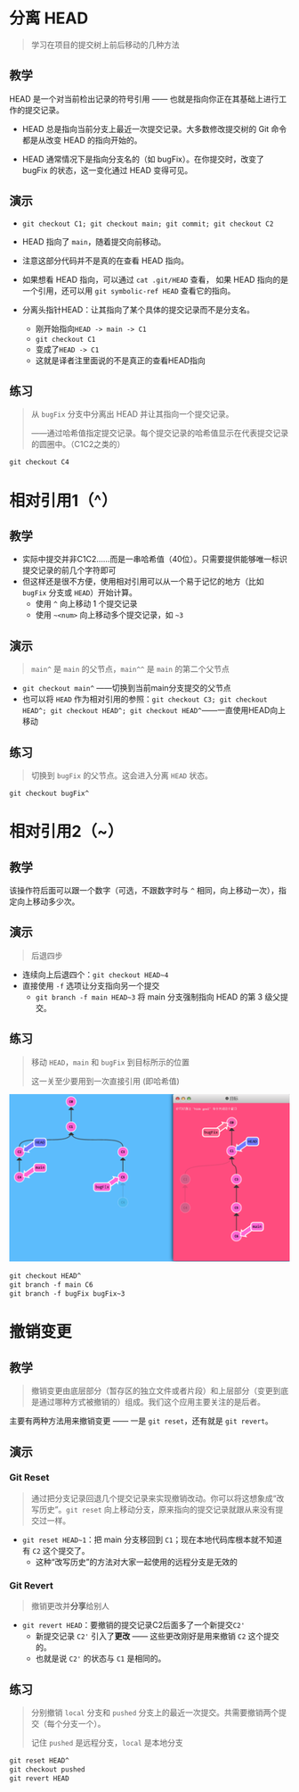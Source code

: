 # 分离 HEAD

> 学习在项目的提交树上前后移动的几种方法

## 教学

HEAD 是一个对当前检出记录的符号引用 —— 也就是指向你正在其基础上进行工作的提交记录。

- HEAD 总是指向当前分支上最近一次提交记录。大多数修改提交树的 Git 命令都是从改变 HEAD 的指向开始的。

- HEAD 通常情况下是指向分支名的（如 bugFix）。在你提交时，改变了 bugFix 的状态，这一变化通过 HEAD 变得可见。

## 演示

-  `git checkout C1; git checkout main; git commit; git checkout C2` 
  - HEAD 指向了 `main`，随着提交向前移动。
  - 注意这部分代码并不是真的在查看 HEAD 指向。
  - 如果想看 HEAD 指向，可以通过 `cat .git/HEAD` 查看， 如果 HEAD 指向的是一个引用，还可以用 `git symbolic-ref HEAD` 查看它的指向。

- 分离头指针HEAD：让其指向了某个具体的提交记录而不是分支名。
  - 刚开始指向`HEAD -> main -> C1`
  - `git checkout C1`
  - 变成了`HEAD -> C1`
  - 这就是译者注里面说的不是真正的查看HEAD指向

## 练习

> 从 `bugFix` 分支中分离出 HEAD 并让其指向一个提交记录。
>
> ——通过哈希值指定提交记录。每个提交记录的哈希值显示在代表提交记录的圆圈中。（C1C2之类的）

```shell
git checkout C4
```

# 相对引用1（^）

## 教学

- 实际中提交并非C1C2……而是一串哈希值（40位）。只需要提供能够唯一标识提交记录的前几个字符即可
- 但这样还是很不方便，使用相对引用可以从一个易于记忆的地方（比如 `bugFix` 分支或 `HEAD`）开始计算。
  - 使用 `^` 向上移动 1 个提交记录
  - 使用 `~<num>` 向上移动多个提交记录，如 `~3`

## 演示

> `main^` 是 `main` 的父节点，`main^^` 是 `main` 的第二个父节点

- `git checkout main^` ——切换到当前main分支提交的父节点
- 也可以将 `HEAD` 作为相对引用的参照：` git checkout C3; git checkout HEAD^; git checkout HEAD^; git checkout HEAD^ `——一直使用HEAD向上移动

## 练习

> 切换到 `bugFix` 的父节点。这会进入分离 `HEAD` 状态。

```shell
git checkout bugFix^
```

# 相对引用2（~）

## 教学

该操作符后面可以跟一个数字（可选，不跟数字时与 `^` 相同，向上移动一次），指定向上移动多少次。

## 演示

> 后退四步

- 连续向上后退四个：`git checkout HEAD~4`
- 直接使用 `-f` 选项让分支指向另一个提交 
  - `git branch -f main HEAD~3` 将 main 分支强制指向 HEAD 的第 3 级父提交。

## 练习

> 移动 `HEAD`，`main` 和 `bugFix` 到目标所示的位置
>
> 这一关至少要用到一次直接引用 (即哈希值)

![2-1](02高级篇/image-20230127213821894.png)

```shell
git checkout HEAD^
git branch -f main C6
git branch -f bugFix bugFix~3
```

# 撤销变更

## 教学

> 撤销变更由底层部分（暂存区的独立文件或者片段）和上层部分（变更到底是通过哪种方式被撤销的）组成。我们这个应用主要关注的是后者。

主要有两种方法用来撤销变更 —— 一是 `git reset`，还有就是 `git revert`。

## 演示

### Git Reset

> 通过把分支记录回退几个提交记录来实现撤销改动。你可以将这想象成“改写历史”。`git reset` 向上移动分支，原来指向的提交记录就跟从来没有提交过一样。

- `git reset HEAD~1`：把 main 分支移回到 `C1`；现在本地代码库根本就不知道有 `C2` 这个提交了。
  - 这种“改写历史”的方法对大家一起使用的远程分支是无效的

### Git Revert

> 撤销更改并**分享**给别人

- `git revert HEAD`：要撤销的提交记录C2后面多了一个新提交`C2'`
  - 新提交记录 `C2'` 引入了**更改** —— 这些更改刚好是用来撤销 `C2` 这个提交的。
  - 也就是说 `C2'` 的状态与 `C1` 是相同的。

## 练习

> 分别撤销 `local` 分支和 `pushed` 分支上的最近一次提交。共需要撤销两个提交（每个分支一个）。
>
> 记住 `pushed` 是远程分支，`local` 是本地分支

```shell
git reset HEAD^
git checkout pushed
git revert HEAD
```


